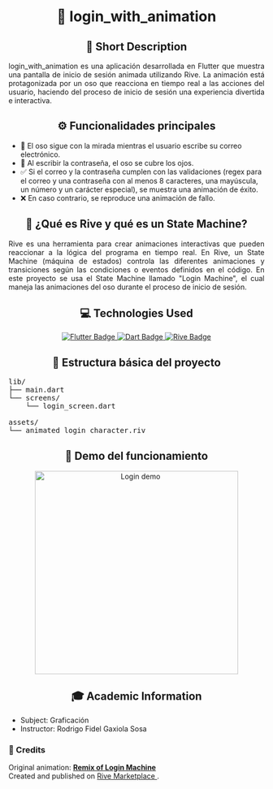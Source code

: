 <h1 align="center">🧸 login_with_animation</h1>

<h2 align="center"> 📝 Short Description</h2>

<p align="justify"> login_with_animation es una aplicación desarrollada en Flutter que muestra una pantalla de inicio de sesión animada utilizando Rive.
La animación está protagonizada por un oso que reacciona en tiempo real a las acciones del usuario, haciendo del proceso de inicio de sesión una experiencia divertida e interactiva.</p>

<h2 align="center"> ⚙️ Funcionalidades principales</h2>

- 🐻 El oso sigue con la mirada mientras el usuario escribe su correo electrónico.
- 🙈 Al escribir la contraseña, el oso se cubre los ojos.
- ✅ Si el correo y la contraseña cumplen con las validaciones (regex para el correo y una contraseña con al menos 8 caracteres, una mayúscula, un número y un carácter especial), se muestra una animación de éxito.
- ❌ En caso contrario, se reproduce una animación de fallo.

<h2 align="center"> 🎨 ¿Qué es Rive y qué es un State Machine?</h2>

<p align="justify"> Rive es una herramienta para crear animaciones interactivas que pueden reaccionar a la lógica del programa en tiempo real.
En Rive, un State Machine (máquina de estados) controla las diferentes animaciones y transiciones según las condiciones o eventos definidos en el código.
En este proyecto se usa el State Machine llamado "Login Machine", el cual maneja las animaciones del oso durante el proceso de inicio de sesión.</p>

<h2 align="center">💻 Technologies Used</h2>

<p align="center">
  <a href="https://flutter.dev/" target="_blank">
    <img src="https://img.shields.io/badge/Flutter-02569B?logo=flutter&logoColor=white&style=for-the-badge" alt="Flutter Badge"/>
  </a>
  <a href="https://dart.dev/" target="_blank">
    <img src="https://img.shields.io/badge/Dart-0175C2?logo=dart&logoColor=white&style=for-the-badge" alt="Dart Badge"/>
  </a>
  <a href="https://rive.app/" target="_blank">
    <img src="https://img.shields.io/badge/Rive-000000?logo=rive&logoColor=white&style=for-the-badge" alt="Rive Badge"/>
  </a>
</p>


<h2 align="center"> 🧩 Estructura básica del proyecto</h2>

<pre>
lib/
├── main.dart
└── screens/
    └── login_screen.dart

assets/
└── animated_login_character.riv
</pre>

<h2 align="center"> 🎥 Demo del funcionamiento</h2>

<p align="center">
  <img src="https://media2.giphy.com/media/v1.Y2lkPTc5MGI3NjExdDNpdndvOHZ1aXo2eW1jcm9nNjgyemFjcHRnbXliajd6eG9ob3ZraiZlcD12MV9pbnRlcm5hbF9naWZfYnlfaWQmY3Q9Zw/Ie4CIIvQS0bk3zwZlM/giphy.gif" 
       alt="Login demo" 
       width="400"/>
</p>

<h2 align="center"> 🎓 Academic Information</h2>

- Subject: Graficación
- Instructor: Rodrigo Fidel Gaxiola Sosa

<h3>🙌 Credits</h3>

<p>
  Original animation: 
  <a href="https://rive.app/marketplace/3645-7621-remix-of-login-machine/" target="_blank">
    <b>Remix of Login Machine</b>
  </a><br>
  Created and published on 
  <a href="https://rive.app/marketplace/" target="_blank">
    Rive Marketplace
  </a>.
</p>


